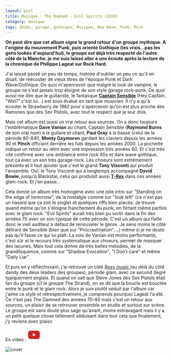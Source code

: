 ```yaml
---
layout: post
title: Musique - The Damned - Evil Spirits (2018)
category: musique
tags: 2010s, garage, gothique, Musique, New Wave, Punk, Rock
---
```

**On peut dire que cet album signe le grand retour d'un groupe mythique. A l'origine du mouvement Punk, puis orienté Gothique (les vrais...pas les gens lookés d'aujourd'hui), le groupe est déjà très respecté de l'autre côté de la Manche. je me suis laissé aller à une écoute après la lecture de la chronique de Philippe Lageat sur Rock Hard.**

J'ai laissé passé un peu de temps, histoire d'oublier un peu ce qu'il en disait, de réécouter de vieux titres de l'époque Punk et Dark Wave/Gothique. De quoi m'apercevoir que malgré le look de vampire, le groupe ne s'est jamais trop éloigné de son style garage rock-punk. De quoi aussi me dire que le guitariste, le fantasque **<a href="https://fr.wikipedia.org/wiki/Captain_Sensible">Captain Sensible</a>** (Hey Captain, "Wot?" c'est lui...) est sous évalué en tant que musicien. Il n'y a qu'à écouter le Strawberry de 1982 pour s'apercevoir qu'on est plus proche des Ramones que des Sex Pistols, avec tout le respect que je leur dois.

Mais cet album est aussi un vrai retour aux sources. On a donc toujours l'emblématique **Dave Vanian** au chant, Captain Sensible (**Raymond Burns** de son vrai nom) à la guitare et chant, **Paul Gray** à la basse (celui de la période 80-84!), **Monty Oxymoron** gardant les claviers depuis les années 90 et **Pinch** officiant derrière les futs depuis les années 2000. La pochette indique un retour au rétro avec une impression très années 60. Et c'est très vite confirmé avec une ambiance entre rock 60s et dark wave gothique, tout ça avec un son très garage-rock. Les choeurs sont extrêmement présents et il faut ajouter que c'est le grand **Tony Visconti** qui produit l'ensemble. Oui, le Tony Visconti qui a longtemps accompagné **David Bowie**, jusqu'à Blackstar, celui qui produisit aussi **<a href="https://cheziceman.wordpress.com/2011/08/17/t-rex-the-slider/">T-Rex</a>** dans ces années glam-rock. Et j'en passe...

Cela donne un album très homogène avec une jolie intro sur "Standing on the edge of tomorrow", de la nostalgie comme sur "look left" (ce n'est pas un hasard que ça soit le single) et quelques riffs bien placés. Je trouve quand même qu'on s'éloigne franchement du punk, en flirtant même parfois avec le glam rock. "Evil Spirits" aurait très bien pu sortir dans la fin des années 70 avec un son typique de cette période. C'est un album qui flatte donc le vieil auditeur à défaut de renouveler le genre. Je sens moins le côté délirant de Sensible (bien que sur "Procrastination"....) même si je ne doute pas qu'il fasse ce qui lui plaît. La voix de Vanian est moins performante, c'est sûr et le recours très systématique aux choeurs, permet de masquer des lacunes. Mais tout cela donne de très belles mélodies, de la grandiloquence, comme sur "Shadow Evocation", "I Don't care" et même "Daily Liar".

Et puis en y réfléchissant, j'ai retrouvé un côté <a href="https://cheziceman.wordpress.com/2016/11/28/roxy-music-roxy-music/">Roxy music </a>(au delà du côté dandy des deux leaders des groupes), période glam, avec ce second degré typiquement anglais. Et quand on sait que Steve Jones des Sex Pistols était fan du groupe (cf le groupe The Strand), on se dit que la boucle est bouclée entre le punk et le glam rock. Alors je suis plutôt séduit par l'album car j'aime ce style et rétrospectivement, je comprends pourquoi Lageat l'a été. Ce n'est pas The Damned des années 70-80 mais c'est un retour aux sources, un plaisir de se retrouver ensemble en studio et surtout sur scène. Le groupe est sans doute plus sage qu'avant, moins extravagant mais il y a un petit quelque chose tellement séduisant dans tout cela que finalement, j'y reviens avec plaisir.

En video : [![video](/images/youtube.png)](https://www.youtube.com/watch?v=Za7S1q4qU2Q)

![cover](https://filedn.eu/llqi9IBxlYouGRXYG2xlROb/img/2018/cover.jpg)
